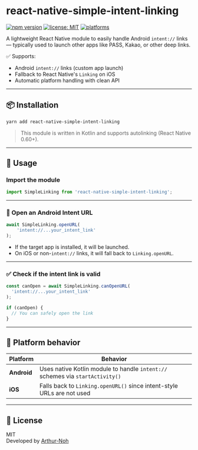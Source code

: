 # react-native-simple-intent-linking

[![npm version](https://img.shields.io/npm/v/react-native-simple-intent-linking.svg)](https://www.npmjs.com/package/react-native-simple-intent-linking)
[![license: MIT](https://img.shields.io/badge/license-MIT-blue.svg)](LICENSE)
[![platforms](https://img.shields.io/badge/platforms-android%20%7C%20ios-green.svg)](#)

A lightweight React Native module to easily handle Android `intent://` links — typically used to launch other apps like PASS, Kakao, or other deep links.

✅ Supports:
- Android `intent://` links (custom app launch)
- Fallback to React Native's `Linking` on iOS
- Automatic platform handling with clean API

---

## 📦 Installation

```bash
yarn add react-native-simple-intent-linking
```

> This module is written in Kotlin and supports autolinking (React Native 0.60+).

---

## 🚀 Usage

### Import the module

```js
import SimpleLinking from 'react-native-simple-intent-linking';
```

---

### 📲 Open an Android Intent URL

```js
await SimpleLinking.openURL(
    'intent://...your_intent_link'
);
```

- If the target app is installed, it will be launched.
- On iOS or non-`intent://` links, it will fall back to `Linking.openURL`.

---

### ✅ Check if the intent link is valid

```js
const canOpen = await SimpleLinking.canOpenURL(
  'intent://...your_intent_link'
);

if (canOpen) {
  // You can safely open the link
}
```

---

## 🧩 Platform behavior

| Platform | Behavior |
|----------|----------|
| **Android** | Uses native Kotlin module to handle `intent://` schemes via `startActivity()` |
| **iOS** | Falls back to `Linking.openURL()` since intent-style URLs are not used |

---

## 📄 License

MIT  
Developed by [Arthur-Noh](https://github.com/Arthur-Noh)
